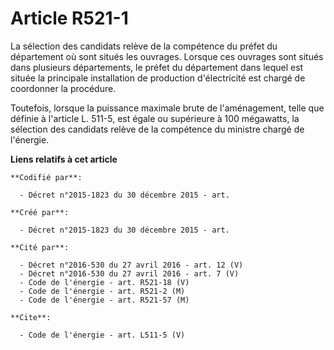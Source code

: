 # Article R521-1

La sélection des candidats relève de la compétence du préfet du département où sont situés les ouvrages. Lorsque ces ouvrages
sont situés dans plusieurs départements, le préfet du département dans lequel est située la principale installation de
production d'électricité est chargé de coordonner la procédure. 

Toutefois, lorsque la puissance maximale brute de l'aménagement, telle que définie à l'article L. 511-5, est égale ou
supérieure à 100 mégawatts, la sélection des candidats relève de la compétence du ministre chargé de l'énergie.

**Liens relatifs à cet article**

	**Codifié par**:

	  - Décret n°2015-1823 du 30 décembre 2015 - art.

	**Créé par**:

	  - Décret n°2015-1823 du 30 décembre 2015 - art.

	**Cité par**:

	  - Décret n°2016-530 du 27 avril 2016 - art. 12 (V)
	  - Décret n°2016-530 du 27 avril 2016 - art. 7 (V)
	  - Code de l'énergie - art. R521-18 (V)
	  - Code de l'énergie - art. R521-2 (M)
	  - Code de l'énergie - art. R521-57 (M)

	**Cite**:

	  - Code de l'énergie - art. L511-5 (V)
